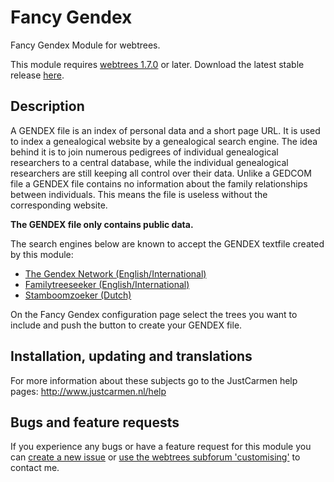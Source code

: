 Fancy Gendex
====================

Fancy Gendex Module for webtrees.

This module requires [webtrees 1.7.0](https://github.com/fisharebest/webtrees) or later. Download the latest stable release [here](https://github.com/JustCarmen/fancy_gendex/releases).

Description
-----------
A GENDEX file is an index of personal data and a short page URL. It is used to index a genealogical website by a genealogical search engine. The idea behind it is to join numerous pedigrees of individual genealogical researchers to a central database, while the individual genealogical researchers are still keeping all control over their data. Unlike a GEDCOM file a GENDEX file contains no information about the family relationships between individuals. This means the file is useless without the corresponding website.

__The GENDEX file only contains public data.__

The search engines below are known to accept the GENDEX textfile created by this module:
* [The Gendex Network (English/International)](http://www.gendexnetwork.org)
* [Familytreeseeker (English/International)](http://www.familytreeseeker.com)
* [Stamboomzoeker (Dutch)](http:/www.stamboomzoeker.nl)

On the Fancy Gendex configuration page select the trees you want to include and push the button to create your GENDEX file.

Installation, updating and translations
---------------------------------------
For more information about these subjects go to the JustCarmen help pages: http://www.justcarmen.nl/help

Bugs and feature requests
-------------------------
If you experience any bugs or have a feature request for this module you can [create a new issue](https://github.com/JustCarmen/fancy_gendex/issues?state=open) or [use the webtrees subforum 'customising'](http://www.webtrees.net/index.php/en/forum/4-customising) to contact me.

